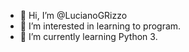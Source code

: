 - 👋 Hi, I’m @LucianoGRizzo
- 👀 I’m interested in learning to program.
- 🌱 I’m currently learning Python 3.

<!---
LucianoGRizzo/LucianoGRizzo is a ✨ special ✨ repository because its `README.md` (this file) appears on your GitHub profile.
You can click the Preview link to take a look at your changes.
--->
